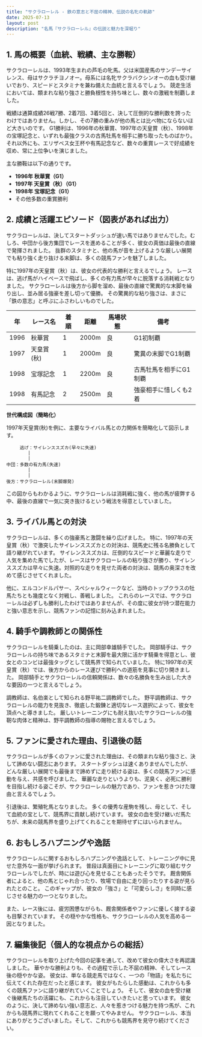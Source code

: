 ```yaml
---
title: "サクラローレル - 鉄の意志と不屈の精神、伝説の名牝の軌跡"
date: 2025-07-13
layout: post
description: "名馬『サクラローレル』の伝説と魅力を深堀り"
---
```


## 1. 馬の概要（血統、戦績、主な勝鞍）

サクラローレルは、1993年生まれの芦毛の牝馬。父は米国産馬のサンデーサイレンス、母はサクラチヨノオー。母系には名牝サクラバクシンオーの血も受け継いでおり、スピードとスタミナを兼ね備えた血統と言えるでしょう。  競走生活においては、類まれな粘り強さと勝負根性を持ち味とし、数々の激戦を制覇しました。

戦績は通算成績26戦7勝、2着7回、3着5回と、決して圧倒的な勝利数を誇ったわけではありません。しかし、その7勝の重みが他の馬とは比べ物にならないほど大きいのです。  G1勝利は、1996年の秋華賞、1997年の天皇賞（秋）、1998年の宝塚記念と、いずれも最強クラスの古馬牡馬を相手に勝ち取ったものばかり。  それ以外にも、エリザベス女王杯や有馬記念など、数々の重賞レースで好成績を収め、常に上位争いを演じました。

主な勝鞍は以下の通りです。

* **1996年 秋華賞（G1）**
* **1997年 天皇賞（秋）（G1）**
* **1998年 宝塚記念（G1）**
* その他多数の重賞勝利


## 2. 成績と活躍エピソード（図表があれば出力）

サクラローレルは、決してスタートダッシュが速い馬ではありませんでした。むしろ、中団から後方集団でレースを進めることが多く、彼女の真価は最後の直線で発揮されました。  抜群のスタミナと、他の馬が音を上げるような厳しい展開でも粘り強く走り抜ける末脚は、多くの競馬ファンを魅了しました。

特に1997年の天皇賞（秋）は、彼女の代表的な勝利と言えるでしょう。  レースは、逃げ馬がハイペースで飛ばし、多くの有力馬が早々に脱落する消耗戦となりました。  サクラローレルは後方から脚を溜め、最後の直線で驚異的な末脚を繰り出し、並み居る強豪を差し切って優勝。  その驚異的な粘り強さは、まさに「鉄の意志」と呼ぶにふさわしいものでした。

| 年 | レース名             | 着順 | 距離 | 馬場状態 | 備考                               |
|---|----------------------|-----|-----|---------|------------------------------------|
| 1996 | 秋華賞               | 1   | 2000m | 良      | G1初制覇                             |
| 1997 | 天皇賞(秋)           | 1   | 2000m | 良      | 驚異の末脚でG1制覇                   |
| 1998 | 宝塚記念             | 1   | 2200m | 良      | 古馬牡馬を相手にG1制覇                 |
| 1998 | 有馬記念             | 2   | 2500m | 良      | 強豪相手に惜しくも2着               |


**世代構成図（簡略化）**

1997年天皇賞(秋)を例に、主要なライバル馬との力関係を簡略化して図示します。

```
     逃げ：サイレンススズカ(早々に失速)
        |
        |
中団：多数の有力馬(失速)
        |
        |
後方：サクラローレル(末脚爆発)
```

この図からもわかるように、サクラローレルは消耗戦に強く、他の馬が疲弊する中、最後の直線で一気に突き抜けるという戦法を得意としていました。


## 3. ライバル馬との対決

サクラローレルは、多くの強豪馬と激闘を繰り広げました。  特に、1997年の天皇賞（秋）で激突したサイレンススズカとの対決は、競馬史に残る名勝負として語り継がれています。  サイレンススズカは、圧倒的なスピードと華麗な走りで人気を集めた馬でしたが、レースはサクラローレルの粘り強さが勝り、サイレンススズカは早々に失速。対照的な走りを見せた両者の対決は、競馬の奥深さを改めて感じさせてくれました。

他に、エルコンドルパサー、スペシャルウィークなど、当時のトップクラスの牡馬たちとも幾度となく対戦し、善戦しました。  これらのレースでは、サクラローレルは必ずしも勝利したわけではありませんが、その度に彼女が持つ潜在能力と強い意志を示し、競馬ファンの記憶に刻み込まれました。


## 4. 騎手や調教師との関係性

サクラローレルを騎乗したのは、主に岡部幸雄騎手でした。  岡部騎手は、サクラローレルの持ち味であるスタミナと末脚を最大限に活かす騎乗を得意とし、彼女とのコンビは最強タッグとして競馬界で知られていました。  特に1997年の天皇賞（秋）では、後方からのレース運びで勝利への道筋を見事に切り開きました。  岡部騎手とサクラローレルの信頼関係は、数々の名勝負を生み出した大きな要因の一つと言えるでしょう。

調教師は、名伯楽として知られる野平祐二調教師でした。  野平調教師は、サクラローレルの能力を見抜き、徹底した鍛錬と適切なレース選択によって、彼女を頂点へと導きました。  厳しいトレーニングにも耐え抜いたサクラローレルの強靭な肉体と精神は、野平調教師の指導の賜物と言えるでしょう。


## 5. ファンに愛された理由、引退後の話

サクラローレルが多くのファンに愛された理由は、その類まれな粘り強さと、決して諦めない闘志にあります。  スタートダッシュは速くありませんでしたが、どんな厳しい展開でも最後まで諦めずに走り続ける姿は、多くの競馬ファンに感動を与え、共感を呼びました。  華麗な走りというよりも、泥臭く、必死に勝利を目指し続ける姿こそが、サクラローレルの魅力であり、ファンを惹きつけた理由と言えるでしょう。

引退後は、繁殖牝馬となりました。  多くの優秀な産駒を残し、母として、そして血統の宝として、競馬界に貢献し続けています。  彼女の血を受け継いだ馬たちが、未来の競馬界を盛り上げてくれることを期待せずにはいられません。


## 6. おもしろハプニングや逸話

サクラローレルに関するおもしろハプニングや逸話として、トレーニング中に見せた意外な一面が挙げられます。  普段は真面目にトレーニングに取り組むサクラローレルでしたが、時には遊び心を見せることもあったそうです。  厩舎関係者によると、他の馬とじゃれ合ったり、牧場で自由に走り回ったりする姿が見られたとのこと。  このギャップが、彼女の「強さ」と「可愛らしさ」を同時に感じさせる魅力の一つとなりました。

また、レース後には、疲労困憊ながらも、厩舎関係者やファンに優しく接する姿も目撃されています。  その穏やかな性格も、サクラローレルの人気を高める一因となりました。


## 7. 編集後記（個人的な視点からの総括）

サクラローレルを取り上げた今回の記事を通して、改めて彼女の偉大さを再認識しました。  華やかな勝利よりも、その過程で示した不屈の精神、そしてレース後の穏やかな姿。  彼女は、単なる競走馬ではなく、一つの「物語」を私たちに伝えてくれた存在だったと感じます。  彼女がもたらした感動は、これからも多くの競馬ファンに語り継がれていくことでしょう。  そして、彼女の血を受け継ぐ後継馬たちの活躍にも、これからも注目していきたいと思っています。  彼女のように、決して諦めない強い意志と、人々を惹きつける魅力を持つ馬が、これからも競馬界に現れてくれることを願ってやみません。  サクラローレル、本当にありがとうございました。そして、これからも競馬界を見守り続けてください。
